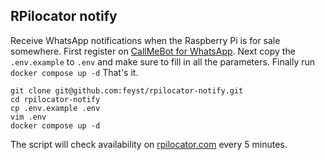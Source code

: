 ## RPilocator notify
Receive WhatsApp notifications when the Raspberry Pi is for sale somewhere.
First register on [CallMeBot for WhatsApp](https://www.callmebot.com/blog/free-api-whatsapp-messages/).
Next copy the `.env.example` to `.env` and make sure to fill in all the parameters.
Finally run `docker compose up -d` That's it.
```shell
git clone git@github.com:feyst/rpilocator-notify.git
cd rpilocator-notify
cp .env.example .env
vim .env
docker compose up -d
```
The script will check availability on [rpilocator.com](https://rpilocator.com/) every 5 minutes.